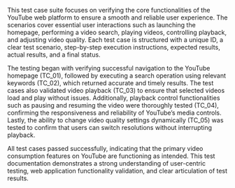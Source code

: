 This test case suite focuses on verifying the core functionalities of the YouTube web platform to ensure a smooth and reliable user experience. The scenarios cover essential user interactions such as launching the homepage, performing a video search, playing videos, controlling playback, and adjusting video quality. Each test case is structured with a unique ID, a clear test scenario, step-by-step execution instructions, expected results, actual results, and a final status.

The testing began with verifying successful navigation to the YouTube homepage (TC_01), followed by executing a search operation using relevant keywords (TC_02), which returned accurate and timely results. The test cases also validated video playback (TC_03) to ensure that selected videos load and play without issues. Additionally, playback control functionalities such as pausing and resuming the video were thoroughly tested (TC_04), confirming the responsiveness and reliability of YouTube’s media controls. Lastly, the ability to change video quality settings dynamically (TC_05) was tested to confirm that users can switch resolutions without interrupting playback.

All test cases passed successfully, indicating that the primary video consumption features on YouTube are functioning as intended. This test documentation demonstrates a strong understanding of user-centric testing, web application functionality validation, and clear articulation of test results.

